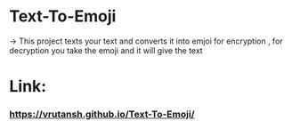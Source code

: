 # Text-To-Emoji
-> This project texts your text and converts it into emjoi for encryption , for decryption you take the emoji and it will give the text

# Link:

### https://vrutansh.github.io/Text-To-Emoji/
